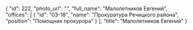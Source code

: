 {
    "id": 222,
    "photo_url": "",
    "full_name": "Малолетников Евгений",
    "offices": [
        {
            "id": "03-18",
            "name": "Прокуратура Речицкого района",
            "position": "Помощник прокурора"
        }
    ],
    "title": "Малолетников Евгений"
}